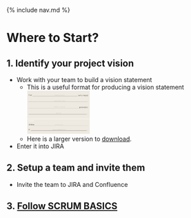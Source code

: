 {% include nav.md %}
# Where to Start?
## 1. Identify your project vision
- Work with your team to build a vision statement
    - This is a useful format for producing a vision statement
        <img src="resources/elevator-pitch.png" height="100">
    - Here is a larger version to [download](resources/elevator-pitch.png).
- Enter it into JIRA
## 2. Setup a team and invite them
- Invite the team to JIRA and Confluence
## 3. [Follow SCRUM BASICS](scrum-basics.md)
